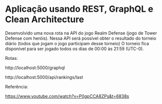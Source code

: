 # Aplicação usando REST, GraphQL e Clean Architecture


Desenvolvido uma nova rota na API do jogo Realm Defense (jogo de Tower Defense com heróis).
Nessa API será possível obter o resultado do torneio diário (todos que jogam o jogo participam desse torneio)
O torneio fica disponível para ser jogado todos os dias de 00:00 às 21:59 (UTC-0).


Rotas:

http://localhost:5000/graphql

http://localhost:5000/api/rankings/last

Referência:

https://www.youtube.com/watch?v=P0gpCCA8ZPs&t=6838s
